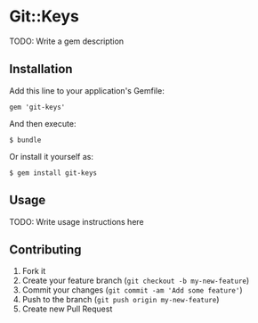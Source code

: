 # Git::Keys

TODO: Write a gem description

## Installation

Add this line to your application's Gemfile:

    gem 'git-keys'

And then execute:

    $ bundle

Or install it yourself as:

    $ gem install git-keys

## Usage

TODO: Write usage instructions here

## Contributing

1. Fork it
2. Create your feature branch (`git checkout -b my-new-feature`)
3. Commit your changes (`git commit -am 'Add some feature'`)
4. Push to the branch (`git push origin my-new-feature`)
5. Create new Pull Request
